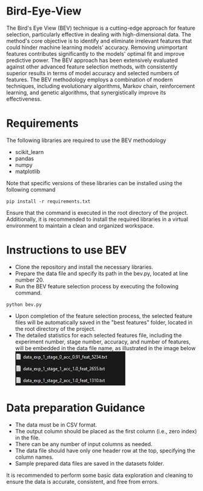 # Bird-Eye-View
The Bird's Eye View (BEV) technique is a cutting-edge approach for feature selection, particularly effective in dealing with high-dimensional data. The method's core objective is to identify and eliminate irrelevant features that could hinder machine learning models' accuracy. Removing unimportant features contributes significantly to the models' optimal fit and improve predictive power. The BEV approach has been extensively evaluated against other advanced feature selection methods, with consistently superior results in terms of model accuracy and selected numbers of features. The BEV methodology employs a combination of modern techniques, including evolutionary algorithms, Markov chain, reinforcement learning, and genetic algorithms, that synergistically improve its effectiveness. 

# Requirements
The following libraries are required to use the BEV methodology
* scikit_learn
* pandas
* numpy
* matplotlib

Note that specific versions of these libraries can be installed using the following command
```
pip install -r requirements.txt
```

Ensure that the command is executed in the root directory of the project. Additionally, it is recommended to install the required libraries in a virtual environment to maintain a clean and organized workspace.

# Instructions to use BEV

*	Clone the repository and install the necessary libraries.
*	Prepare the data file and specify its path in the bev.py, located at line number 20.
*	Run the BEV feature selection process by executing the following command.
```
python bev.py
```

*	Upon completion of the feature selection process, the selected feature files will be automatically saved in the "best features" folder, located in the root directory of the project.
*	The detailed statistics for each selected features file, including the experiment number, stage number, accuracy, and number of features, will be embedded in the data file name, as illustrated in the image below ![Screenshot](sample_best_features_files.png) 

# Data preparation Guidance
*	The data must be in CSV format.
*	The output column should be placed as the first column (i.e., zero index) in the file.
*	There can be any number of input columns as needed.
*	The data file should have only one header row at the top, specifying the column names.
*	Sample prepared data files are saved in the datasets folder.

It is recommended to perform some basic data exploration and cleaning to ensure the data is accurate, consistent, and free from errors.
